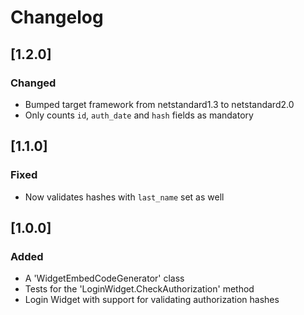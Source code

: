 # Changelog

## [1.2.0]

### Changed

- Bumped target framework from netstandard1.3 to netstandard2.0
- Only counts `id`, `auth_date` and `hash` fields as mandatory

## [1.1.0]

### Fixed

- Now validates hashes with `last_name` set as well

## [1.0.0]

### Added

- A 'WidgetEmbedCodeGenerator' class
- Tests for the 'LoginWidget.CheckAuthorization' method
- Login Widget with support for validating authorization hashes
